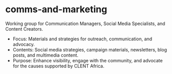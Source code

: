 # comms-and-marketing
Working group for Communication Managers, Social Media Specialists, and Content Creators.
   - Focus: Materials and strategies for outreach, communication, and advocacy.
   - Contents: Social media strategies, campaign materials, newsletters, blog posts, and multimedia content.
   - Purpose: Enhance visibility, engage with the community, and advocate for the causes supported by CLENT Africa.
